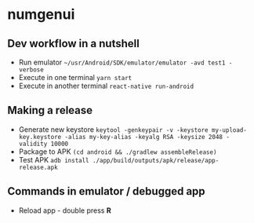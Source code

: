 # numgenui

## Dev workflow in a nutshell

- Run emulator `~/usr/Android/SDK/emulator/emulator -avd test1 -verbose`
- Execute in one terminal `yarn start`
- Execute in another terminal `react-native run-android`

## Making a release

- Generate new keystore `keytool -genkeypair -v -keystore my-upload-key.keystore -alias my-key-alias -keyalg RSA -keysize 2048 -validity 10000`
- Package to APK `(cd android && ./gradlew assembleRelease)`
- Test APK `adb install ./app/build/outputs/apk/release/app-release.apk`

## Commands in emulator / debugged app

- Reload app - double press **R**
